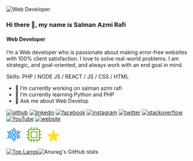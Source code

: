 ![Web Developer](https://www.fegno.com/wp-content/uploads/2022/03/web-development-company-in-kochi.gif)

### Hi there 👋, my name is Salman Azmi Rafi
#### Web Developer

I’m a Web developer who is passionate about making error-free websites with 100% client satisfaction. I love to solve real-world problems. I am strategic, and goal-oriented, and always work with an end goal in mind.

Skills: PHP / NODE JS / REACT / JS /  CSS / HTML 

- 🔭 I’m currently working on salman azmi rafi 
- 🌱 I’m currently learning Python and PHP 
- 💬 Ask me about Web Develop 


[<img src='https://cdn.jsdelivr.net/npm/simple-icons@3.0.1/icons/github.svg' alt='github' height='40'>](https://github.com/salmanazmirafi)  [<img src='https://cdn.jsdelivr.net/npm/simple-icons@3.0.1/icons/linkedin.svg' alt='linkedin' height='40'>](https://www.linkedin.com/in/salmanazmirafi/)  [<img src='https://cdn.jsdelivr.net/npm/simple-icons@3.0.1/icons/facebook.svg' alt='facebook' height='40'>](https://www.facebook.com/salmanazmirafi)  [<img src='https://cdn.jsdelivr.net/npm/simple-icons@3.0.1/icons/instagram.svg' alt='instagram' height='40'>](https://www.instagram.com/salmanazmirafi/)  [<img src='https://cdn.jsdelivr.net/npm/simple-icons@3.0.1/icons/twitter.svg' alt='twitter' height='40'>](https://twitter.com/salmanazmirafi)  [<img src='https://cdn.jsdelivr.net/npm/simple-icons@3.0.1/icons/stackoverflow.svg' alt='stackoverflow' height='40'>](https://stackoverflow.com/users/salmanazmirafi)  [<img src='https://cdn.jsdelivr.net/npm/simple-icons@3.0.1/icons/youtube.svg' alt='YouTube' height='40'>](https://www.youtube.com/channel/salmanazmirafi)  [<img src='https://cdn.jsdelivr.net/npm/simple-icons@3.0.1/icons/icloud.svg' alt='website' height='40'>](https//www.salmanazmirafi.com)  

<a href='https://archiveprogram.github.com/'><img src='https://raw.githubusercontent.com/acervenky/animated-github-badges/master/assets/acbadge.gif' width='40' height='40'></a> <a href='https://docs.github.com/en/developers'><img src='https://raw.githubusercontent.com/acervenky/animated-github-badges/master/assets/devbadge.gif' width='40' height='40'></a> <a href='https://stars.github.com/'><img src='https://raw.githubusercontent.com/acervenky/animated-github-badges/master/assets/starbadge.gif' width='35' height='35'></a> 

[![Top Langs](https://github-readme-stats.vercel.app/api/top-langs/?username=salmanazmirafi&layout=compact)](https://github.com/salmanazmirafi/github-readme-stats)![Anurag's GitHub stats](https://github-readme-stats.vercel.app/api?username=salmanazmirafi&show_icons=true&theme=radical)


